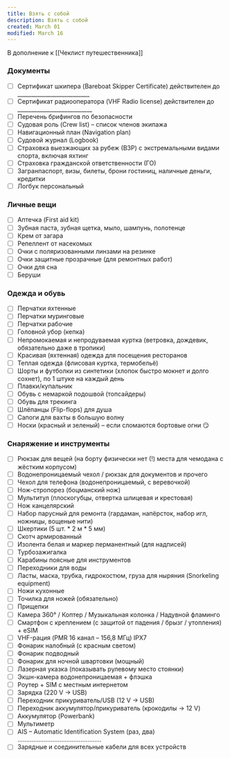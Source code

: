 ```yaml
---
title: Взять с собой
description: Взять с собой
created: March 01
modified: March 16
---
```

В дополнение к [[Чеклист путешественника]]
### Документы
- [ ] Сертификат шкипера (Bareboat Skipper Certificate) действителен до __________________________
- [ ] Сертификат радиооператора (VHF Radio license) действителен до ___________________________
- [ ] Перечень брифингов по безопасности 
- [ ] Судовая роль (Crew list) – список членов экипажа
- [ ] Навигационный план (Navigation plan)
- [ ] Судовой журнал (Logbook) 
- [ ] Страховка выезжающих за рубеж (ВЗР) с экстремальными видами спорта, включая яхтинг
- [ ] Страховка гражданской ответственности (ГО)
- [ ] Загранпаспорт, визы, билеты, брони гостиниц, наличные деньги, кредитки
- [ ] Логбук персональный

### Личные вещи
- [ ] Аптечка (First aid kit)
- [ ] Зубная паста, зубная щетка, мыло, шампунь, полотенце
- [ ] Крем от загара
- [ ] Репеллент от насекомых
- [ ] Очки с поляризованными линзами на резинке
- [ ] Очки защитные прозрачные (для ремонтных работ)
- [ ] Очки для сна
- [ ] Беруши

### Одежда и обувь
- [ ] Перчатки яхтенные
- [ ] Перчатки муринговые
- [ ] Перчатки рабочие
- [ ] Головной убор (кепка)
- [ ] Непромокаемая и непродуваемая куртка (ветровка, дождевик, обязательно даже в тропики)
- [ ] Красивая (яхтенная) одежда для посещения ресторанов
- [ ] Теплая одежда (флисовая куртка, термобельё)
- [ ] Шорты и футболки из синтетики (хлопок быстро мокнет и долго сохнет), по 1 штуке на каждый день
- [ ] Плавки/купальник
- [ ] Обувь с немаркой подошвой (топсайдеры)
- [ ] Обувь для трекинга
- [ ] Шлёпанцы (Flip-flops) для душа
- [ ] Сапоги для вахты в большую волну
- [ ] Носки (красный и зеленый) – если сломаются бортовые огни 😏

### Снаряжение и инструменты
- [ ] Рюкзак для вещей (на борту физически нет (!) места для чемодана с жёстким корпусом)
- [ ] Водонепроницаемый чехол / рюкзак для документов и прочего
- [ ] Чехол для телефона (водонепроницаемый, с веревочкой)
- [ ] Нож-стропорез (боцманский нож)
- [ ] Мультитул (плоскогубцы, отвертка шлицевая и крестовая)
- [ ] Нож канцелярский
- [ ] Набор парусный для ремонта (гардаман, напёрсток, набор игл, ножницы, вощеные нити)
- [ ] Шкертики (5 шт. * 2 м * 5 мм)
- [ ] Скотч армированный
- [ ] Изолента белая и маркер перманентный (для надписей)
- [ ] Турбозажигалка
- [ ] Карабины поясные для инструментов
- [ ] Переходники для воды
- [ ] Ласты, маска, трубка, гидрокостюм, груза для ныряния (Snorkeling equipment)
- [ ] Ножи кухонные
- [ ] Точилка для ножей (обязательно)
- [ ] Прищепки
- [ ] Камера 360° / Коптер / Музыкальная колонка / Надувной фламинго
- [ ] Смартфон с креплением (с защитой от падения / брызг / утопления) + eSIM
- [ ] VHF-рация (PMR 16 канал – 156,8 МГц) IPX7
- [ ] Фонарик налобный (с красным светом)
- [ ] Фонарик подводный
- [ ] Фонарик для ночной швартовки (мощный)
- [ ] Лазерная указка (показывать рулевому место стоянки)
- [ ] Экшн-камера водонепроницаемая + флэшка
- [ ] Роутер + SIM c местным интернетом
- [ ] Зарядка (220 V -> USB)
- [ ] Переходник прикуриватель/USB (12 V -> USB)
- [ ] Переходник аккумулятор/прикуриватель (крокодилы -> 12 V)
- [ ] Аккумулятор (Powerbank)
- [ ] Мультиметр
- [ ] AIS – Automatic Identification System (раз, два) ................................................
- [ ] Зарядные и соединительные кабели для всех устройств